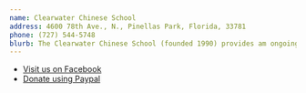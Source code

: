 ```yaml
---
name: Clearwater Chinese School
address: 4600 78th Ave., N., Pinellas Park, Florida, 33781
phone: (727) 544-5748
blurb: The Clearwater Chinese School (founded 1990) provides am ongoing once a week community experience for learning Chinese language and culture.
---
```


<p>
<ul>
<li>
    <a href="https://www.facebook.com/p/Clearwater-Chinese-School-100068152035034/ target="_blank" rel="noreferrer">
        Visit us on Facebook
    </a>
</li>
<li>    
    <a href="https://www.paypal.com/cgi-bin/webscr?cmd=_s-xclickhosted_button_id=LMPVC5A5AK9KU&source=url">Donate using Paypal</a>
</li>
</ul>
</p>
